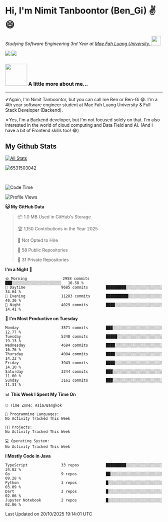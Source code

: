 # Hi, I'm Nimit Tanboontor (Ben_Gi) ✌😄
<p><em>Studying Software Engineering 3rd Year at <a href="https://en.mfu.ac.th/home.html"> Mae Fah Luang University.
</a><img src="https://media.giphy.com/media/WUlplcMpOCEmTGBtBW/giphy.gif" width="30"> </em></p>


[![](https://img.shields.io/badge/linkedin-%230077B5.svg?style=for-the-badge&logo=linkedin)]([https://www.linkedin.com/in/thanaphoom-babparn/](https://www.linkedin.com/in/nimit-tanbooutor-798139246/))
[![](https://img.shields.io/badge/Medium-12100E?style=for-the-badge&logo=medium&logoColor=white)](https://medium.com/@nimittanbooutor)

### <img src="https://media.giphy.com/media/VgCDAzcKvsR6OM0uWg/giphy.gif" width="70"> A little more about me...  

<hr> <!-- Horizontal line -->

&#10004;Again, I'm Nimit Tanboontor, but you can call me Ben or Ben-Gi 😁. I'm a 4th year software engineer student at Mae Fah Luang University & Full Stack Developer (Backend).

&#10007;Yes, I'm a Backend developer, but I'm not focused solely on that. I'm also interested in the world of cloud computing and Data Field and AI. (And I have a bit of Frontend skills too! 😂)


## My Github Stats

[![All Stats](https://github-readme-stats.vercel.app/api?username=6531503042&show_icons=true&theme=algolia)](https://github.com/6531503042)

<p><img align="center" src="https://github-readme-streak-stats.herokuapp.com/?user=6531503042&" alt="6531503042" /></p>

<br />


<!--START_SECTION:waka-->
![Code Time](http://img.shields.io/badge/Code%20Time-525%20hrs%2038%20mins-blue)

![Profile Views](http://img.shields.io/badge/Profile%20Views-30-blue)

**🐱 My GitHub Data** 

> 📦 1.0 MB Used in GitHub's Storage 
 > 
> 🏆 1,150 Contributions in the Year 2025
 > 
> 🚫 Not Opted to Hire
 > 
> 📜 58 Public Repositories 
 > 
> 🔑 31 Private Repositories 
 > 
**I'm a Night 🦉** 

```text
🌞 Morning                2958 commits        ███░░░░░░░░░░░░░░░░░░░░░░   10.58 % 
🌆 Daytime                9685 commits        █████████░░░░░░░░░░░░░░░░   34.64 % 
🌃 Evening                11283 commits       ██████████░░░░░░░░░░░░░░░   40.36 % 
🌙 Night                  4029 commits        ████░░░░░░░░░░░░░░░░░░░░░   14.41 % 
```
📅 **I'm Most Productive on Tuesday** 

```text
Monday                   3571 commits        ███░░░░░░░░░░░░░░░░░░░░░░   12.77 % 
Tuesday                  5348 commits        █████░░░░░░░░░░░░░░░░░░░░   19.13 % 
Wednesday                4684 commits        ████░░░░░░░░░░░░░░░░░░░░░   16.76 % 
Thursday                 4004 commits        ████░░░░░░░░░░░░░░░░░░░░░   14.32 % 
Friday                   3943 commits        ████░░░░░░░░░░░░░░░░░░░░░   14.10 % 
Saturday                 3244 commits        ███░░░░░░░░░░░░░░░░░░░░░░   11.60 % 
Sunday                   3161 commits        ███░░░░░░░░░░░░░░░░░░░░░░   11.31 % 
```


📊 **This Week I Spent My Time On** 

```text
🕑︎ Time Zone: Asia/Bangkok

💬 Programming Languages: 
No Activity Tracked This Week

🐱‍💻 Projects: 
No Activity Tracked This Week

💻 Operating System: 
No Activity Tracked This Week
```

**I Mostly Code in Java** 

```text
TypeScript               33 repos            █████████░░░░░░░░░░░░░░░░   34.02 % 
Go                       9 repos             ██░░░░░░░░░░░░░░░░░░░░░░░   09.28 % 
Python                   3 repos             █░░░░░░░░░░░░░░░░░░░░░░░░   03.09 % 
Dart                     2 repos             █░░░░░░░░░░░░░░░░░░░░░░░░   02.06 % 
Jupyter Notebook         2 repos             █░░░░░░░░░░░░░░░░░░░░░░░░   02.06 % 
```




 Last Updated on 20/10/2025 19:14:01 UTC
<!--END_SECTION:waka-->
